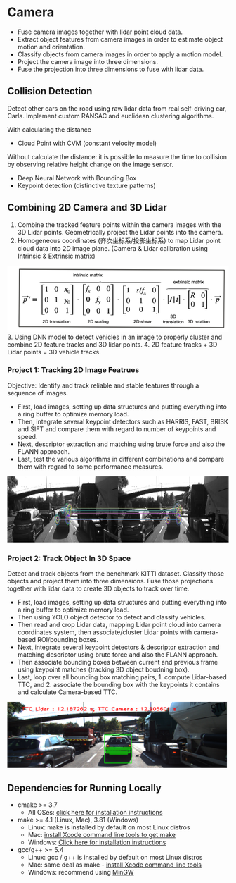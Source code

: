 # Camera

- Fuse camera images together with lidar point cloud data. 
- Extract object features from camera images in order to estimate object motion and orientation. 
- Classify objects from camera images in order to apply a motion model. 
- Project the camera image into three dimensions. 
- Fuse the projection into three dimensions to fuse with lidar data.


## Collision Detection
Detect other cars on the road using raw lidar data from real self-driving car, Carla. Implement custom RANSAC and euclidean clustering algorithms.

With calculating the distance
- Cloud Point with CVM (constant velocity model)

Without calculate the distance: it is possible to measure the time to collision by observing relative height change on the image sensor.
- Deep Neural Network with Bounding Box
- Keypoint detection (distinctive texture patterns)


## Combining 2D Camera and 3D Lidar
1. Combine the tracked feature points within the camera images with the 3D Lidar points. Geometrically project the Lidar points into the camera.
2. Homogeneous coordinates (齐次坐标系/投影坐标系) to map Lidar point cloud data into 2D image plane. (Camera & Lidar calibration using Intrinsic & Extrinsic matrix)
<img src="images/transfer.png" width="550" height="150" />
3. Using DNN model to detect vehicles in an image to properly cluster and combine 2D feature tracks and 3D lidar points.
4. 2D feature tracks + 3D Lidar points = 3D vehicle tracks.




### Project 1: Tracking 2D Image Featrues
Objective: Identify and track reliable and stable features through a sequence of images.

* First, load images, setting up data structures and putting everything into a ring buffer to optimize memory load. 
* Then, integrate several keypoint detectors such as HARRIS, FAST, BRISK and SIFT and compare them with regard to number of keypoints and speed. 
* Next, descriptor extraction and matching using brute force and also the FLANN approach. 
* Last, test the various algorithms in different combinations and compare them with regard to some performance measures. 

<img src="2D_Feature_Matching/images/O_B.png" width="1000" height="150" />

### Project 2: Track Object In 3D Space
Detect and track objects from the benchmark KITTI dataset. Classify those objects and project them into three dimensions. Fuse those projections together with lidar data to create 3D objects to track over time.

* First, load images, setting up data structures and putting everything into a ring buffer to optimize memory load. 
* Then using YOLO object detector to detect and classify vehicles.
* Then read and crop Lidar data, mapping Lidar point cloud into camera coordinates system, then associate/cluster Lidar points with camera-based ROI/bounding boxes.
* Next, integrate several keypoint detectors & descriptor extraction and matching descriptor using brute force and also the FLANN approach. 
* Then associate bounding boxes between current and previous frame using keypoint matches (tracking 3D object boudning box).
* Last, loop over all bounding box matching pairs, 1. compute Lidar-based TTC, and 2. associate the bounding box with the keypoints it contains and calculate Camera-based TTC.

<img src="3D_Object_Tracking/images/results.png" width="500" height="150" />

## Dependencies for Running Locally
* cmake >= 3.7
  * All OSes: [click here for installation instructions](https://cmake.org/install/)
* make >= 4.1 (Linux, Mac), 3.81 (Windows)
  * Linux: make is installed by default on most Linux distros
  * Mac: [install Xcode command line tools to get make](https://developer.apple.com/xcode/features/)
  * Windows: [Click here for installation instructions](http://gnuwin32.sourceforge.net/packages/make.htm)
* gcc/g++ >= 5.4
  * Linux: gcc / g++ is installed by default on most Linux distros
  * Mac: same deal as make - [install Xcode command line tools](https://developer.apple.com/xcode/features/)
  * Windows: recommend using [MinGW](http://www.mingw.org/)
